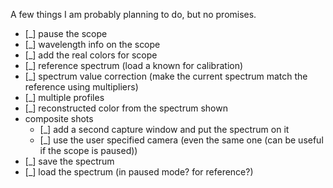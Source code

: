 A few things I am probably planning to do, but no promises.

  - [_] pause the scope
  - [_] wavelength info on the scope
  - [_] add the real colors for scope
  - [_] reference spectrum (load a known for calibration)
  - [_] spectrum value correction (make the current spectrum match the reference using multipliers)
  - [_] multiple profiles
  - [_] reconstructed color from the spectrum shown
  - composite shots
    - [_] add a second capture window and put the spectrum on it
    - [_] use the user specified camera (even the same one (can be useful if the scope is paused))
  - [_] save the spectrum
  - [_] load the spectrum (in paused mode? for reference?)
